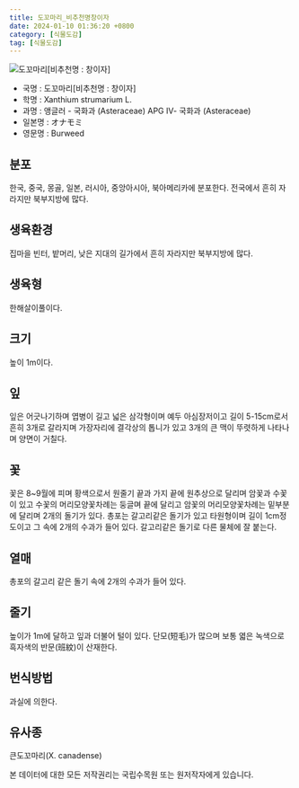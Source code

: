 ```yaml
---
title: 도꼬마리_비추천명창이자
date: 2024-01-10 01:36:20 +0800
category: [식물도감]
tag: [식물도감]
---
```




![도꼬마리[비추천명 : 창이자]](/fileUpload/plants/basic/Compositae/Xanthium/28508/7_th2.JPG)
- 국명 : 도꼬마리[비추천명 : 창이자]
- 학명 : Xanthium strumarium L.
- 과명 : 앵글러 - 국화과 (Asteraceae) APG Ⅳ- 국화과 (Asteraceae)
- 일본명 : オナモミ
- 영문명 : Burweed


## 분포
한국, 중국, 몽골, 일본, 러시아, 중앙아시아, 북아메리카에 분포한다.전국에서 흔히 자라지만 북부지방에 많다.
## 생육환경
집마을 빈터, 밭머리, 낮은 지대의 길가에서 흔히 자라지만 북부지방에 많다.
## 생육형
한해살이풀이다.
## 크기
높이 1m이다.
## 잎
잎은 어긋나기하며 엽병이 길고 넓은 삼각형이며 예두 아심장저이고 길이 5-15cm로서 흔히 3개로 갈라지며 가장자리에 결각상의 톱니가 있고 3개의 큰 맥이 뚜렷하게 나타나며 양면이 거칠다.
## 꽃
꽃은 8~9월에 피며 황색으로서 원줄기 끝과 가지 끝에 원추상으로 달리며 암꽃과 수꽃이 있고 수꽃의 머리모양꽃차례는 둥글며 끝에 달리고 암꽃의 머리모양꽃차례는 밑부분에 달리며 2개의 돌기가 있다. 총포는 갈고리같은 돌기가 있고 타원형이며 길이 1cm정도이고 그 속에 2개의 수과가 들어 있다. 갈고리같은 돌기로 다른 물체에 잘 붙는다.
## 열매
총포의 갈고리 같은 돌기 속에 2개의 수과가 들어 있다.
## 줄기
높이가 1m에 달하고 잎과 더불어 털이 있다. 단모(短毛)가 많으며 보통 엷은 녹색으로 흑자색의 반문(班紋)이 산재한다.
## 번식방법
과실에 의한다.
## 유사종
큰도꼬마리(X. canadense)






본 데이터에 대한 모든 저작권리는 국립수목원 또는 원저작자에게 있습니다.
